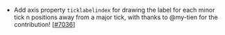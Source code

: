  - Add axis property `ticklabelindex` for drawing the label for each minor tick n positions away from a major tick, with thanks to @my-tien for the contribution! [[#7036](https://github.com/plotly/plotly.js/pull/7036)]